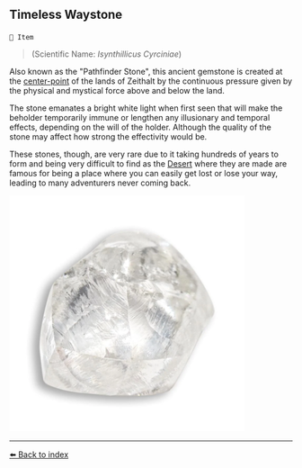 ## Timeless Waystone

`📜 Item`

> (Scientific Name: *Isynthillicus Cyrciniae*)

Also known as the "Pathfinder Stone", this ancient gemstone is created at the [center-point](../refs/timeless_desert.md) of the lands of Zeithalt by the continuous pressure given by the physical and mystical force above and below the land.

The stone emanates a bright white light when first seen that will make the beholder temporarily immune or lengthen any illusionary and temporal effects, depending on the will of the holder. Although the quality of the stone may affect how strong the effectivity would be.

These stones, though, are very rare due to it taking hundreds of years to form and being very difficult to find as the [Desert](../refs/timeless_desert.md) where they are made are famous for being a place where you can easily get lost or lose your way, leading to many adventurers never coming back.

![Timeless Waystone](../../refs/img/timeless_waystone.png)


----------
[⬅️ Back to index](../refs/#22a0_s)